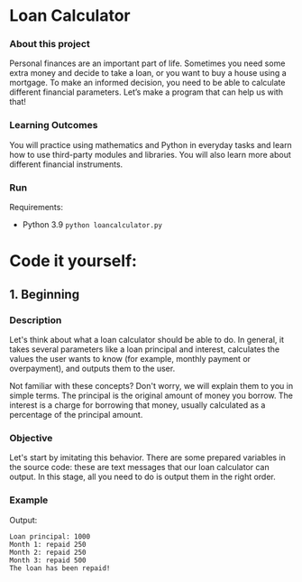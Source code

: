 # Loan Calculator

### About this project
Personal finances are an important part of life. Sometimes you need some extra money and decide to take a loan, or you want to buy a house using a mortgage. To make an informed decision, you need to be able to calculate different financial parameters. Let’s make a program that can help us with that!

### Learning Outcomes
You will practice using mathematics and Python in everyday tasks and learn how to use third-party modules and libraries. You will also learn more about different financial instruments.

### Run

Requirements:
- Python 3.9
`python loancalculator.py`

# Code it yourself:

## 1. Beginning

### Description

Let's think about what a loan calculator should be able to do. In general, it takes several parameters like a loan principal and interest, calculates the values the user wants to know (for example, monthly payment or overpayment), and outputs them to the user.

Not familiar with these concepts? Don't worry, we will explain them to you in simple terms. The principal is the original amount of money you borrow. The interest is a charge for borrowing that money, usually calculated as a percentage of the principal amount.

### Objective

Let's start by imitating this behavior. There are some prepared variables in the source code: these are text messages that our loan calculator can output. In this stage, all you need to do is output them in the right order.

### Example

Output:
```
Loan principal: 1000
Month 1: repaid 250
Month 2: repaid 250
Month 3: repaid 500
The loan has been repaid!
```

